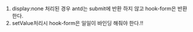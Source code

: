 1. display:none 처리된 경우 antd는 submit에 반환 하지 않고 hook-form은 반환 한다.
2. setValue처리시 hook-form은 일일이 바인딩 해줘야 한다.!!
